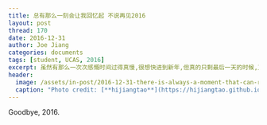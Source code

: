 ```yaml
---
title: 总有那么一刻会让我回忆起 不说再见2016
layout: post
thread: 170
date: 2016-12-31
author: Joe Jiang
categories: documents
tags: [student, UCAS, 2016]
excerpt: 虽然有那么一次次感慨时间过得真慢,很想快进到新年,但真的只剩最后一天的时候,又开始有点感伤.这一年,毕竟即将结束.
header:
  image: /assets/in-post/2016-12-31-there-is-always-a-moment-that-can-remind-me-of-the-2016.png
  caption: "Photo credit: [**hijiangtao**](https://hijiangtao.github.io/)"
---
```


Goodbye, 2016.